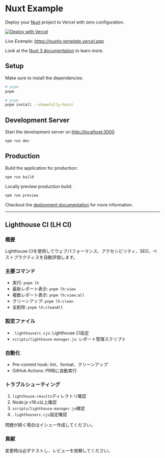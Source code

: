 # Nuxt Example

Deploy your [Nuxt](https://nuxt.com) project to Vercel with zero configuration.

[![Deploy with Vercel](https://vercel.com/button)](https://vercel.com/new/clone?repository-url=https://github.com/vercel/vercel/tree/main/examples/nuxtjs&template=nuxtjs)

_Live Example: <https://nuxtjs-template.vercel.app>_

Look at the [Nuxt 3 documentation](https://v3.nuxtjs.org) to learn more.

## Setup

Make sure to install the dependencies:

```bash
# pnpm
pnpm

# pnpm
pnpm install --shamefully-hoist
```

## Development Server

Start the development server on <http://localhost:3000>

```bash
npm run dev
```

## Production

Build the application for production:

```bash
npm run build
```

Locally preview production build:

```bash
npm run preview
```

Checkout the [deployment documentation](https://nuxt.com/docs/getting-started/deployment#presets) for more information.

---

## Lighthouse CI (LH CI)

### 概要

Lighthouse CIを使用してウェブパフォーマンス、アクセシビリティ、SEO、ベストプラクティスを自動評価します。

### 主要コマンド

- 実行: `pnpm lh`
- 最新レポート表示: `pnpm lh:view`
- 複数レポート表示: `pnpm lh:view:all`
- クリーンアップ: `pnpm lh:clean`
- 全削除: `pnpm lh:cleanAll`

### 設定ファイル

- `.lighthouserc.cjs`: Lighthouse CI設定
- `scripts/lighthouse-manager.js`: レポート管理スクリプト

### 自動化

- Pre-commit hook: lint、format、クリーンアップ
- GitHub Actions: PR時に自動実行

### トラブルシューティング

1. `lighthouse-results`ディレクトリ確認
2. Node.js v18.x以上確認
3. `scripts/lighthouse-manager.js`確認
4. `.lighthouserc.cjs`設定確認

問題が続く場合はイシュー作成してください。

### 貢献

変更時は必ずテストし、レビューを依頼してください。

